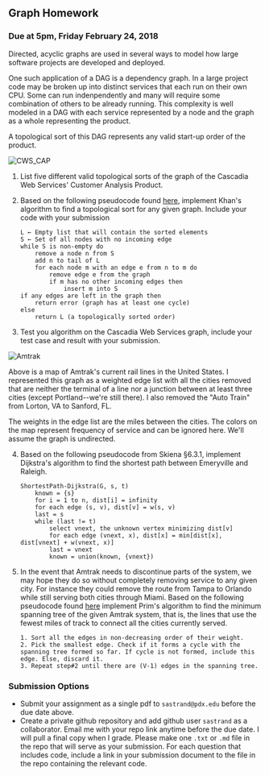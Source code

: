## Graph Homework
### Due at 5pm, Friday February 24, 2018

Directed, acyclic graphs are used in several ways to model how large software projects are developed and deployed.

One such application of a DAG is a dependency graph. In a large project code may be broken up into distinct services that each run on their own CPU. Some can run indenpendently and many will require some combination of others to be already running. This complexity is well modeled in a DAG with each service represented by a node and the graph as a whole representing the product. 

A topological sort of this DAG represents any valid start-up order of the product.

![CWS_CAP](https://github.com/sastrand/graph_hw/blob/master/CWS_CAP.png)

1. List five different valid topological sorts of the graph of the Cascadia Web Services' Customer Analysis Product.

2. Based on the following pseudocode found [here](https://en.wikipedia.org/wiki/Topological_sorting), implement Khan's algorithm to find a topological sort for any given graph. Include your code with your submission

       L ← Empty list that will contain the sorted elements
       S ← Set of all nodes with no incoming edge
       while S is non-empty do
           remove a node n from S
           add n to tail of L
           for each node m with an edge e from n to m do
               remove edge e from the graph
               if m has no other incoming edges then
                   insert m into S
       if any edges are left in the graph then
           return error (graph has at least one cycle)
       else 
           return L (a topologically sorted order)

3. Test you algorithm on the Cascadia Web Services graph, include your test case and result with your submission.

![Amtrak](https://github.com/sastrand/graph_hw/blob/master/Amtrakfreqmapcolor.png)

Above is a map of Amtrak's current rail lines in the United States. I represented this graph as a weighted edge list with all the cities removed that are neither the terminal of a line nor a junction between at least three cities (except Portland--we're still there). I also removed the "Auto Train" from Lorton, VA to Sanford, FL.

The weights in the edge list are the miles between the cities. The colors on the map represent frequency of service and can be ignored here. We'll assume the graph is undirected.

4. Based on the following pseudocode from Skiena §6.3.1, implement Dijkstra's algorithm to find the shortest path between Emeryville and Raleigh.

       ShortestPath-Dijkstra(G, s, t) 
           known = {s}
           for i = 1 to n, dist[i] = infinity
           for each edge (s, v), dist[v] = w(s, v) 
           last = s
           while (last != t)
               select vnext, the unknown vertex minimizing dist[v]
               for each edge (vnext, x), dist[x] = min[dist[x], dist[vnext] + w(vnext, x)] 
               last = vnext
               known = union(known, {vnext})


5. In the event that Amtrak needs to discontinue parts of the system, we may hope they do so without completely removing service to any given city. For instance they could remove the route from Tampa to Orlando while still serving both cities through Miami. Based on the following pseudocode found [here](https://www.geeksforgeeks.org/greedy-algorithms-set-2-kruskals-minimum-spanning-tree-mst/) implement Prim's algorithm to find the minimum spanning tree of the given Amtrak system, that is, the lines that use the fewest miles of track to connect all the cities currently served.

       1. Sort all the edges in non-decreasing order of their weight.
       2. Pick the smallest edge. Check if it forms a cycle with the spanning tree formed so far. If cycle is not formed, include this edge. Else, discard it.
       3. Repeat step#2 until there are (V-1) edges in the spanning tree.

### Submission Options
* Submit your assignment as a single pdf to `sastrand@pdx.edu` before the due date above.
* Create a private github repository and add github user `sastrand` as a collaborator. Email me with your repo link anytime before the due date. I will pull a final copy when I grade. Please make one `.txt` or `.md` file in the repo that will serve as your submission. For each question that includes code, include a link in your submission document to the file in the repo containing the relevant code.
